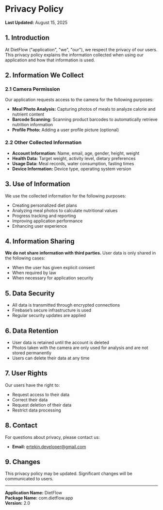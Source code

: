 # Privacy Policy

**Last Updated:** August 15, 2025

## 1. Introduction

At DietFlow ("application", "we", "our"), we respect the privacy of our users. This privacy policy explains the information collected when using our application and how that information is used.

## 2. Information We Collect

### 2.1 Camera Permission
Our application requests access to the camera for the following purposes:
- **Meal Photo Analysis:** Capturing photos of meals to analyze calorie and nutrient content  
- **Barcode Scanning:** Scanning product barcodes to automatically retrieve nutrition information  
- **Profile Photo:** Adding a user profile picture (optional)

### 2.2 Other Collected Information
- **Account Information:** Name, email, age, gender, height, weight  
- **Health Data:** Target weight, activity level, dietary preferences  
- **Usage Data:** Meal records, water consumption, fasting times  
- **Device Information:** Device type, operating system version  

## 3. Use of Information

We use the collected information for the following purposes:
- Creating personalized diet plans  
- Analyzing meal photos to calculate nutritional values  
- Progress tracking and reporting  
- Improving application performance  
- Enhancing user experience  

## 4. Information Sharing

**We do not share information with third parties.** User data is only shared in the following cases:
- When the user has given explicit consent  
- When required by law  
- When necessary for application security  

## 5. Data Security

- All data is transmitted through encrypted connections  
- Firebase’s secure infrastructure is used  
- Regular security updates are applied  

## 6. Data Retention

- User data is retained until the account is deleted  
- Photos taken with the camera are only used for analysis and are not stored permanently  
- Users can delete their data at any time  

## 7. User Rights

Our users have the right to:  
- Request access to their data  
- Correct their data  
- Request deletion of their data  
- Restrict data processing  

## 8. Contact

For questions about privacy, please contact us:  
- **Email:** ertekin.developer@gmail.com  

## 9. Changes

This privacy policy may be updated. Significant changes will be communicated to users.

---

**Application Name:** DietFlow  
**Package Name:** com.dietflow.app  
**Version:** 2.0
